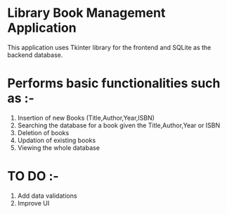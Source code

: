 # Library Book Management Application
This application uses Tkinter library for the frontend and SQLite as the backend database.


# Performs basic functionalities such as :-
1. Insertion of new Books (Title,Author,Year,ISBN)
2. Searching the database for a book given the Title,Author,Year or ISBN
3. Deletion of books
4. Updation of existing books
5. Viewing the whole database

# TO DO :-
1. Add data validations
2. Improve UI
